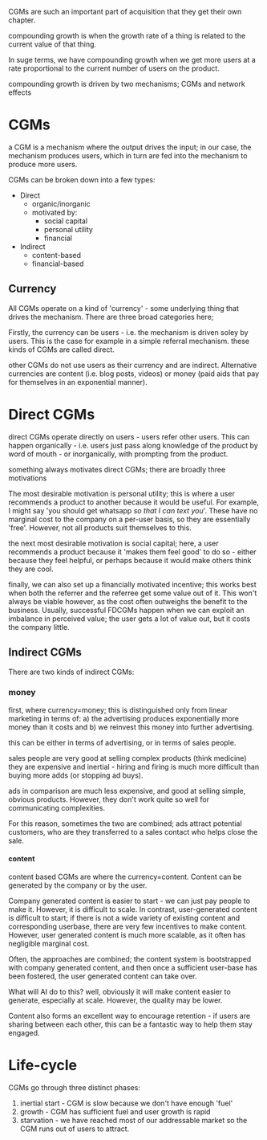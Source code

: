 
CGMs are such an important part of acquisition that they get their own chapter. 

compounding growth is when the growth rate of a thing is related to the current value of that thing.

In suge terms, we have compounding growth when we get more users at a rate proportional to the current number of users on the product.

compounding growth is driven by two mechanisms; CGMs and network effects


# CGMs
a CGM is a mechanism where the output drives the input; in our case, the mechanism produces users, which in turn are fed into the mechanism to produce more users.

CGMs can be broken down into a few types:

- Direct
	- organic/inorganic
	- motivated by:
		- social capital
		- personal utility
		- financial
- Indirect
	- content-based
	- financial-based

## Currency
All CGMs operate on a kind of 'currency' - some underlying thing that drives the mechanism. There are three broad categories here;

Firstly, the currency can be users - i.e. the mechanism is driven soley by users. This is the case for example in a simple referral mechanism. these kinds of CGMs are called direct.

other CGMs do not use users as their currency and are indirect. Alternative currencies are content (i.e. blog posts, videos) or money (paid aids that pay for themselves in an exponential manner).


# Direct CGMs
direct CGMs operate directly on users - users refer other users. This can happen organically - i.e. users just pass along knowledge of the product by word of mouth - or inorganically, with prompting from the product.

something always motivates direct CGMs; there are broadly three motivations

The most desirable motivation is personal utility; this is where a user recommends a product to another because it would be useful. For example, I might say 'you should get whatsapp *so that I can text you*'. These have no marginal cost to the company on a per-user basis, so they are essentially 'free'. However, not all products suit themselves to this.

the next most desirable motivation is social capital; here, a user recommends a product because it 'makes them feel good' to do so - either because they feel helpful, or perhaps because it would make others think they are cool. 

finally, we can also set up a financially motivated incentive; this works best when both the referrer and the referree get some value out of it. This won't always be viable however, as the cost often outweighs the benefit to the business. Usually, successful FDCGMs happen when we can exploit an imbalance in perceived value; the user gets a lot of value out, but it costs the company little.

## Indirect CGMs
There are two kinds of indirect CGMs:


### money 
first, where currency=money; this is distinguished only from linear marketing in terms of:
a) the advertising produces exponentially more money than it costs and 
b) we reinvest this money into further advertising.

this can be either in terms of advertising, or in terms of sales people.

sales people are very good at selling complex products (think medicine)
they are expensive and inertial - hiring and firing is much more difficult than buying more adds (or stopping ad buys).

ads in comparison are much less expensive, and good at selling simple, obvious products. However, they don't work quite so well for communicating complexities.

For this reason, sometimes the two are combined; ads attract potential customers, who are they transferred to a sales contact who helps close the sale.
#### content 
content based CGMs are where the currency=content. Content can be generated by the company or by the user.

Company generated content is easier to start - we can just pay people to make it. However, it is difficult to scale. In contrast, user-generated content is difficult to start; if there is not a wide variety of existing content and corresponding userbase, there are very few incentives to make content. However, user generated content is much more scalable, as it often has negligible marginal cost.

Often, the approaches are combined; the content system is bootstrapped with company generated content, and then once a sufficient user-base has been fostered, the user generated content can take over.

What will AI do to this? well, obviously it will make content easier to generate, especially at scale. However, the quality may be lower.

Content also forms an excellent way to encourage retention - if users are sharing between each other, this can be a fantastic way to help them stay engaged.

# Life-cycle

CGMs go through three distinct phases:
1. inertial start - CGM is slow because we don't have enough 'fuel'
2. growth - CGM has sufficient fuel and user growth is rapid
3. starvation - we have reached most of our addressable market so the CGM runs out of users to attract.